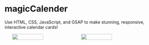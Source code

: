 # magicCalender

Use HTML, CSS, JavaScript, and GSAP to make stunning, responsive, interactive calendar cards!

<box  style='        display: flex;
        justify-content: center;
        align-items: center;'>
  <img src = 'https://github.com/user-attachments/assets/ad9a210b-c276-441c-8784-953eda3b83b7' style='width:45%'><img/>
  <img src = 'https://github.com/user-attachments/assets/5df886a5-a597-4333-bf8d-489dffdb811a' style='width:45%'><img/>
<box/>

